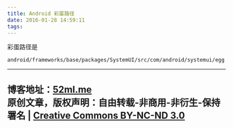 ```yaml
---
title: Android 彩蛋路径
date: 2016-01-28 14:59:11
tags:
---
```

彩蛋路径是
```
android/frameworks/base/packages/SystemUI/src/com/android/systemui/egg
```
---
博客地址：[52ml.me](http://www.52ml.me)<br>
原创文章，版权声明：自由转载-非商用-非衍生-保持署名 | [Creative Commons BY-NC-ND 3.0](http://creativecommons.org/licenses/by-nc-nd/3.0/deed.zh)
<br>
---

